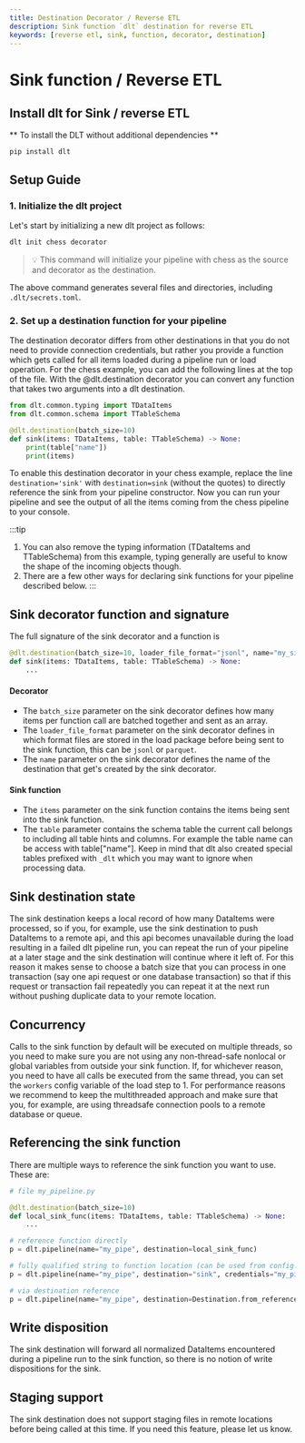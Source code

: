 ```yaml
---
title: Destination Decorator / Reverse ETL
description: Sink function `dlt` destination for reverse ETL
keywords: [reverse etl, sink, function, decorator, destination]
---
```


# Sink function / Reverse ETL

## Install dlt for Sink / reverse ETL
** To install the DLT without additional dependencies **
```
pip install dlt
```

## Setup Guide
### 1. Initialize the dlt project

Let's start by initializing a new dlt project as follows:

```bash
dlt init chess decorator
```
> 💡 This command will initialize your pipeline with chess as the source and decorator as the destination.

The above command generates several files and directories, including `.dlt/secrets.toml`.

### 2. Set up a destination function for your pipeline
The destination decorator differs from other destinations in that you do not need to provide connection credentials, but rather you provide a function which 
gets called for all items loaded during a pipeline run or load operation. For the chess example, you can add the following lines at the top of the file.
With the @dlt.destination decorator you can convert any function that takes two arguments into a dlt destination. 

```python
from dlt.common.typing import TDataItems
from dlt.common.schema import TTableSchema

@dlt.destination(batch_size=10)
def sink(items: TDataItems, table: TTableSchema) -> None:
    print(table["name"])
    print(items)
```

To enable this destination decorator in your chess example, replace the line `destination='sink'` with `destination=sink` (without the quotes) to directly reference
the sink from your pipeline constructor. Now you can run your pipeline and see the output of all the items coming from the chess pipeline to your console.

:::tip
1. You can also remove the typing information (TDataItems and TTableSchema) from this example, typing generally are useful to know the shape of the incoming objects though.
2. There are a few other ways for declaring sink functions for your pipeline described below.
:::

## Sink decorator function and signature

The full signature of the sink decorator and a function is

```python
@dlt.destination(batch_size=10, loader_file_format="jsonl", name="my_sink")
def sink(items: TDataItems, table: TTableSchema) -> None:
    ...
```

#### Decorator
* The `batch_size` parameter on the sink decorator defines how many items per function call are batched together and sent as an array.
* The `loader_file_format` parameter on the sink decorator defines in which format files are stored in the load package before being sent to the sink function, 
this can be `jsonl` or `parquet`.
* The `name` parameter on the sink decorator defines the name of the destination that get's created by the sink decorator. 

#### Sink function
* The `items` parameter on the sink function contains the items being sent into the sink function. 
* The `table` parameter contains the schema table the current call belongs to including all table hints and columns. For example the table name can be access with table["name"]. Keep in mind that dlt also created special tables prefixed with `_dlt` which you may want to ignore when processing data.

## Sink destination state
The sink destination keeps a local record of how many DataItems were processed, so if you, for example, use the sink destination to push DataItems to a remote api, and this
api becomes unavailable during the load resulting in a failed dlt pipeline run, you can repeat the run of your pipeline at a later stage and the sink destination will continue 
where it left of. For this reason it makes sense to choose a batch size that you can process in one transaction (say one api request or one database transaction) so that if this
request or transaction fail repeatedly you can repeat it at the next run without pushing duplicate data to your remote location.

## Concurrency
Calls to the sink function by default will be executed on multiple threads, so you need to make sure you are not using any non-thread-safe nonlocal or global variables from outside
your sink function. If, for whichever reason, you need to have all calls be executed from the same thread, you can set the `workers` config variable of the load step to 1. For performance
reasons we recommend to keep the multithreaded approach and make sure that you, for example, are using threadsafe connection pools to a remote database or queue.

## Referencing the sink function
There are multiple ways to reference the sink function you want to use. These are:

```python
# file my_pipeline.py

@dlt.destination(batch_size=10)
def local_sink_func(items: TDataItems, table: TTableSchema) -> None:
    ...

# reference function directly
p = dlt.pipeline(name="my_pipe", destination=local_sink_func)

# fully qualified string to function location (can be used from config.toml or env vars)
p = dlt.pipeline(name="my_pipe", destination="sink", credentials="my_pipeline.local_sink_func")

# via destination reference
p = dlt.pipeline(name="my_pipe", destination=Destination.from_reference("sink", credentials=local_sink_func, environment="staging"))
```

## Write disposition

The sink destination will forward all normalized DataItems encountered during a pipeline run to the sink function, so there is no notion of write dispositions for the sink.

## Staging support

The sink destination does not support staging files in remote locations before being called at this time. If you need this feature, please let us know.


